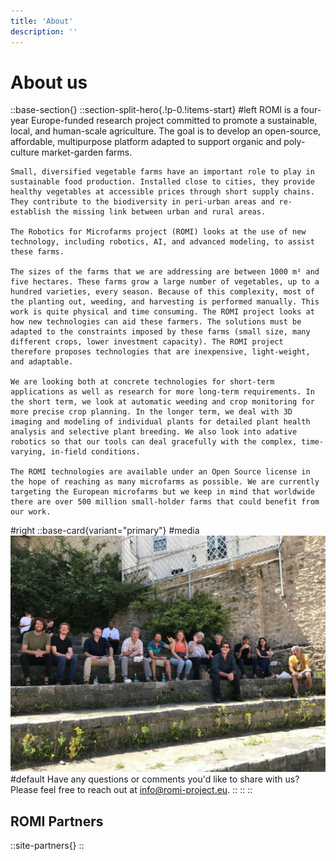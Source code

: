 ```yaml
---
title: 'About'
description: ''
---
```


# About us

::base-section{}
  ::section-split-hero{.!p-0.!items-start}
  #left
    ROMI is a four-year Europe-funded research project committed to promote a sustainable, local, and human-scale agriculture. The goal is to develop an open-source, affordable, multipurpose platform adapted to support organic and poly-culture market-garden farms.

    Small, diversified vegetable farms have an important role to play in sustainable food production. Installed close to cities, they provide healthy vegetables at accessible prices through short supply chains. They contribute to the biodiversity in peri-urban areas and re-establish the missing link between urban and rural areas.

    The Robotics for Microfarms project (ROMI) looks at the use of new technology, including robotics, AI, and advanced modeling, to assist these farms.

    The sizes of the farms that we are addressing are between 1000 m² and five hectares. These farms grow a large number of vegetables, up to a hundred varieties, every season. Because of this complexity, most of the planting out, weeding, and harvesting is performed manually. This work is quite physical and time consuming. The ROMI project looks at how new technologies can aid these farmers. The solutions must be adapted to the constraints imposed by these farms (small size, many different crops, lower investment capacity). The ROMI project therefore proposes technologies that are inexpensive, light-weight, and adaptable.

    We are looking both at concrete technologies for short-term applications as well as research for more long-term requirements. In the short term, we look at automatic weeding and crop monitoring for more precise crop planning. In the longer term, we deal with 3D imaging and modeling of individual plants for detailed plant health analysis and selective plant breeding. We also look into adative robotics so that our tools can deal gracefully with the complex, time-varying, in-field conditions.

    The ROMI technologies are available under an Open Source license in the hope of reaching as many microfarms as possible. We are currently targeting the European microfarms but we keep in mind that worldwide there are over 500 million small-holder farms that could benefit from our work.
  #right
    ::base-card{variant="primary"}
    #media
      ![The ROMI team celebrating the publication of the project.](/assets/about-team.jpg)
    #default
      Have any questions or comments you'd like to share with us? Please feel free to reach out at [info@romi-project.eu](mailto:info@romi-project.eu).
    ::
  ::
::

## ROMI Partners
::site-partners{}
::
